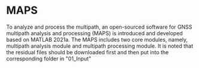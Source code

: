 # MAPS
 To analyze and process the multipath, an open-sourced software for GNSS multipath analysis and processing (MAPS) is introduced and developed based on MATLAB 2021a. The MAPS includes two core modules, namely, multipath analysis module and multipath processing module. 
 It is noted that the residual files should be downloaded first and then put into the corresponding folder in "01_Input"
